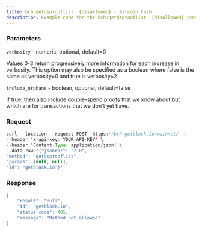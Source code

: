 ```yaml
---
title: bch:getdsprooflist  {disallowed} - Bitcoin Cash
description: Example code for the bch:getdsprooflist  {disallowed} json-rpc method. Сomplete guide on how to use bch:getdsprooflist  {disallowed} json-rpc in GetBlock.io Web3 documentation.
---
```


### Parameters


`verbosity` - numeric, optional, default=0

Values 0-3 return progressively more information for each increase in
verbosity. This option may also be specified as a boolean where false is
the same as verbosity=0 and true is verbosity=2.

`include_orphans` - boolean, optional, default=false

If true, then also include double-spend proofs that we know about but
which are for transactions that we don't yet have.

### Request

``` java
curl --location --request POST 'https://bch.getblock.io/mainnet/' \
--header 'x-api-key: YOUR-API-KEY' \
--header 'Content-Type: application/json' \
--data-raw '{"jsonrpc": "2.0",
"method": "getdsprooflist",
"params": [null, null],
"id": "getblock.io"}'
```

###  Response

``` java
{
    "result": "null",
    "id": "getblock.io",
    "status_code": 405,
    "message": "Method not allowed"
}
```

